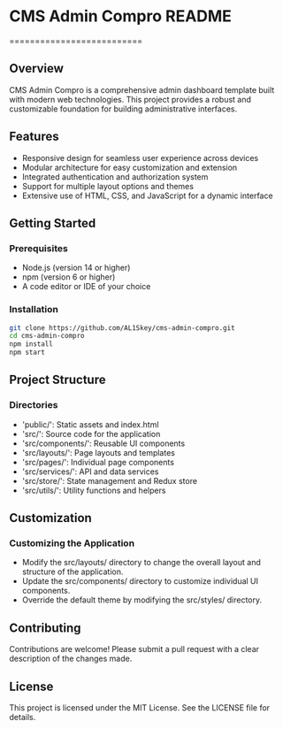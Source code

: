 # CMS Admin Compro README
==========================

## Overview
CMS Admin Compro is a comprehensive admin dashboard template built with modern web technologies. This project provides a robust and customizable foundation for building administrative interfaces.

## Features
- Responsive design for seamless user experience across devices
- Modular architecture for easy customization and extension
- Integrated authentication and authorization system
- Support for multiple layout options and themes
- Extensive use of HTML, CSS, and JavaScript for a dynamic interface
## Getting Started
### Prerequisites
- Node.js (version 14 or higher)
- npm (version 6 or higher)
- A code editor or IDE of your choice
### Installation
```bash
git clone https://github.com/AL1Skey/cms-admin-compro.git
cd cms-admin-compro
npm install
npm start
```
## Project Structure
### Directories
- 'public/': Static assets and index.html
- 'src/': Source code for the application
- 'src/components/': Reusable UI components
- 'src/layouts/': Page layouts and templates
- 'src/pages/': Individual page components
- 'src/services/': API and data services
- 'src/store/': State management and Redux store
- 'src/utils/': Utility functions and helpers
## Customization
### Customizing the Application
- Modify the src/layouts/ directory to change the overall layout and structure of the application.
- Update the src/components/ directory to customize individual UI components.
- Override the default theme by modifying the src/styles/ directory.
## Contributing
Contributions are welcome! Please submit a pull request with a clear description of the changes made.

## License
This project is licensed under the MIT License. See the LICENSE file for details.
